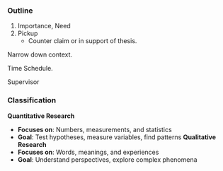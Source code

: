 ### Outline
1. Importance,  Need
2. Pickup 
    * Counter claim or in support of thesis.


Narrow down context.


Time Schedule.

Supervisor


### Classification
**Quantitative Research**
- **Focuses on**: Numbers, measurements, and statistics
- **Goal**: Test hypotheses, measure variables, find patterns
**Qualitative Research**
- **Focuses on**: Words, meanings, and experiences
- **Goal**: Understand perspectives, explore complex phenomena
